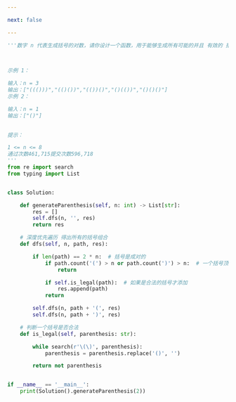 ```yaml
---

next: false

---
```




<BlogInfo id="1268" title="49.括号生成" author="白日梦想猿" pv=0 read_times=0 pre_cost_time="0分51秒" category="leetcode" tag_list="['leetcode']" create_time="2022.03.26 19:57:25" update_time="2022.04.23 21:17:29" />

```python
'''数字 n 代表生成括号的对数，请你设计一个函数，用于能够生成所有可能的并且 有效的 括号组合。

 

示例 1：

输入：n = 3
输出：["((()))","(()())","(())()","()(())","()()()"]
示例 2：

输入：n = 1
输出：["()"]
 

提示：

1 <= n <= 8
通过次数461,715提交次数596,718
'''
from re import search
from typing import List


class Solution:

    def generateParenthesis(self, n: int) -> List[str]:
        res = []
        self.dfs(n, '', res)
        return res

    # 深度优先遍历 得出所有的括号组合
    def dfs(self, n, path, res):

        if len(path) == 2 * n:  # 括号是成对的
            if path.count('(') > n or path.count(')') > n:  # 一个括号顶多出现n次
                return

            if self.is_legal(path):  # 如果是合法的括号才添加
                res.append(path)
            return

        self.dfs(n, path + '(', res)
        self.dfs(n, path + ')', res)

    # 判断一个括号是否合法
    def is_legal(self, parenthesis: str):

        while search(r'\(\)', parenthesis):
            parenthesis = parenthesis.replace('()', '')

        return not parenthesis


if __name__ == '__main__':
    print(Solution().generateParenthesis(2))

```



<ActionBox />

